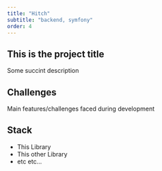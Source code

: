 ```yaml
---
title: "Hitch"
subtitle: "backend, symfony"
order: 4
---
```

## This is the project title

Some succint description

## Challenges

Main features/challenges faced during development

## Stack

- This Library
- This other Library
- etc etc...

